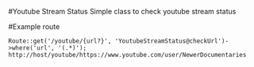 #Youtube Stream Status
Simple class to check youtube stream status

#Example route
```
Route::get('/youtube/{url?}', 'YoutubeStreamStatus@checkUrl')->where('url', '(.*)');
http://host/youtube/https://www.youtube.com/user/NewerDocumentaries
```
